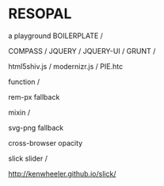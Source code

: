# RESOPAL
a playground BOILERPLATE /


COMPASS / JQUERY / JQUERY-UI / GRUNT /


html5shiv.js / modernizr.js / PIE.htc


function / 

rem-px fallback


mixin /

svg-png fallback

cross-browser opacity


slick slider / 

http://kenwheeler.github.io/slick/



